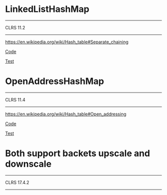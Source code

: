 # LinkedListHashMap
----------

CLRS 11.2

----------
https://en.wikipedia.org/wiki/Hash_table#Separate_chaining

[Code](https://github.com/shady831213/algorithms/blob/master/hashMap/chainedHashMap.go)

[Test](https://github.com/shady831213/algorithms/blob/master/hashMap/chainedHashMap_test.go)

# OpenAddressHashMap
----------

CLRS 11.4

----------
https://en.wikipedia.org/wiki/Hash_table#Open_addressing

[Code](https://github.com/shady831213/algorithms/blob/master/hashMap/openHashMap.go)

[Test](https://github.com/shady831213/algorithms/blob/master/hashMap/openHashMap_test.go)

# Both support backets upscale and downscale
----------

CLRS 17.4.2

----------
